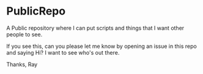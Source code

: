 # PublicRepo
A Public repository where I can put scripts and things that I want other people to see.

If you see this, can you please let me know by opening an issue in this repo and saying Hi?  I want to see who's out there.

Thanks,
Ray
